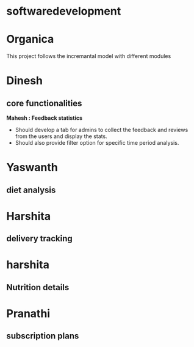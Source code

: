 # softwaredevelopment
# Organica
This project follows the incremantal model with different modules


# Dinesh 
## core functionalities
<b> Mahesh : Feedback statistics </b>
- Should develop a tab for admins to collect the feedback and reviews from the users and display the stats.
- Should also provide filter option for specific time period analysis. 
# Yaswanth 
## diet analysis 
# Harshita 
## delivery tracking
# harshita
## Nutrition details 
# Pranathi
## subscription plans
